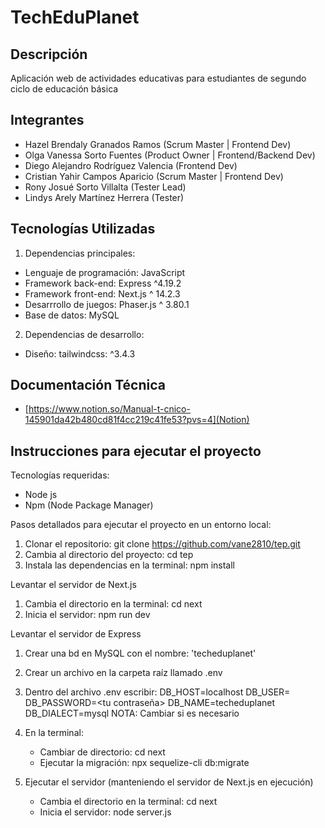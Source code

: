 # TechEduPlanet

## Descripción
Aplicación web de actividades educativas para estudiantes de segundo ciclo de educación básica

## Integrantes 
- Hazel Brendaly Granados Ramos (Scrum Master | Frontend Dev)
- Olga Vanessa Sorto Fuentes (Product Owner | Frontend/Backend Dev)
- Diego Alejandro Rodríguez Valencia (Frontend Dev)
- Cristian Yahir Campos Aparicio (Scrum Master | Frontend Dev)
- Rony Josué Sorto Villalta (Tester Lead)
- Lindys Arely Martínez Herrera (Tester)

## Tecnologías Utilizadas

1. Dependencias principales:
- Lenguaje de programación: JavaScript
- Framework back-end: Express ^4.19.2
- Framework front-end: Next.js ^ 14.2.3
- Desarrrollo de juegos: Phaser.js ^ 3.80.1
- Base de datos: MySQL
  
2. Dependencias de desarrollo:
- Diseño: tailwindcss: ^3.4.3

## Documentación Técnica

- [https://www.notion.so/Manual-t-cnico-145901da42b480cd81f4cc219c41fe53?pvs=4](Notion)

## Instrucciones para ejecutar el proyecto

Tecnologías requeridas: 
- Node js
- Npm (Node Package Manager)
  
Pasos detallados para ejecutar el proyecto en un entorno local:

1. Clonar el repositorio: git clone https://github.com/vane2810/tep.git
2. Cambia al directorio del proyecto: cd tep
3. Instala las dependencias en la terminal:
     npm install

Levantar el servidor de Next.js
1. Cambia el directorio en la terminal: cd next
2. Inicia el servidor: npm run dev
   
Levantar el servidor de Express 
1. Crear una bd en MySQL con el nombre: 'techeduplanet'
2. Crear un archivo en la carpeta raíz llamado .env
3. Dentro del archivo .env escribir: 
          DB_HOST=localhost
          DB_USER=<tu usuario>
          DB_PASSWORD=<tu contraseña>
          DB_NAME=techeduplanet
          DB_DIALECT=mysql
NOTA: Cambiar si es necesario
4. En la terminal:
    - Cambiar de directorio: cd next
    - Ejecutar la migración: npx sequelize-cli db:migrate
      
5. Ejecutar el servidor (manteniendo el servidor de Next.js en ejecución)
    - Cambia el directorio en la terminal: cd next
     - Inicia el servidor: node server.js
